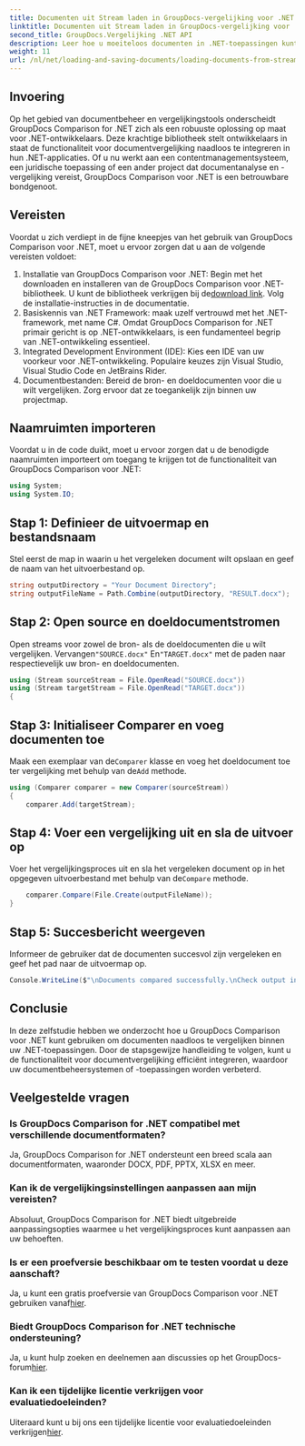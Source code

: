 ```yaml
---
title: Documenten uit Stream laden in GroupDocs-vergelijking voor .NET
linktitle: Documenten uit Stream laden in GroupDocs-vergelijking voor .NET
second_title: GroupDocs.Vergelijking .NET API
description: Leer hoe u moeiteloos documenten in .NET-toepassingen kunt vergelijken met GroupDocs Comparison, een krachtige .NET-bibliotheek.
weight: 11
url: /nl/net/loading-and-saving-documents/loading-documents-from-stream/
---
```

## Invoering
Op het gebied van documentbeheer en vergelijkingstools onderscheidt GroupDocs Comparison for .NET zich als een robuuste oplossing op maat voor .NET-ontwikkelaars. Deze krachtige bibliotheek stelt ontwikkelaars in staat de functionaliteit voor documentvergelijking naadloos te integreren in hun .NET-applicaties. Of u nu werkt aan een contentmanagementsysteem, een juridische toepassing of een ander project dat documentanalyse en -vergelijking vereist, GroupDocs Comparison voor .NET is een betrouwbare bondgenoot.
## Vereisten
Voordat u zich verdiept in de fijne kneepjes van het gebruik van GroupDocs Comparison voor .NET, moet u ervoor zorgen dat u aan de volgende vereisten voldoet:
1.  Installatie van GroupDocs Comparison voor .NET: Begin met het downloaden en installeren van de GroupDocs Comparison voor .NET-bibliotheek. U kunt de bibliotheek verkrijgen bij de[download link](https://releases.groupdocs.com/comparison/net/). Volg de installatie-instructies in de documentatie.
2. Basiskennis van .NET Framework: maak uzelf vertrouwd met het .NET-framework, met name C#. Omdat GroupDocs Comparison for .NET primair gericht is op .NET-ontwikkelaars, is een fundamenteel begrip van .NET-ontwikkeling essentieel.
3. Integrated Development Environment (IDE): Kies een IDE van uw voorkeur voor .NET-ontwikkeling. Populaire keuzes zijn Visual Studio, Visual Studio Code en JetBrains Rider.
4. Documentbestanden: Bereid de bron- en doeldocumenten voor die u wilt vergelijken. Zorg ervoor dat ze toegankelijk zijn binnen uw projectmap.

## Naamruimten importeren
Voordat u in de code duikt, moet u ervoor zorgen dat u de benodigde naamruimten importeert om toegang te krijgen tot de functionaliteit van GroupDocs Comparison voor .NET:
```csharp
using System;
using System.IO;
```
## Stap 1: Definieer de uitvoermap en bestandsnaam
Stel eerst de map in waarin u het vergeleken document wilt opslaan en geef de naam van het uitvoerbestand op.
```csharp
string outputDirectory = "Your Document Directory";
string outputFileName = Path.Combine(outputDirectory, "RESULT.docx");
```
## Stap 2: Open source en doeldocumentstromen
 Open streams voor zowel de bron- als de doeldocumenten die u wilt vergelijken. Vervangen`"SOURCE.docx"` En`"TARGET.docx"` met de paden naar respectievelijk uw bron- en doeldocumenten.
```csharp
using (Stream sourceStream = File.OpenRead("SOURCE.docx"))
using (Stream targetStream = File.OpenRead("TARGET.docx"))
{
```
## Stap 3: Initialiseer Comparer en voeg documenten toe
 Maak een exemplaar van de`Comparer` klasse en voeg het doeldocument toe ter vergelijking met behulp van de`Add` methode.
```csharp
using (Comparer comparer = new Comparer(sourceStream))
{
    comparer.Add(targetStream);
```
## Stap 4: Voer een vergelijking uit en sla de uitvoer op
 Voer het vergelijkingsproces uit en sla het vergeleken document op in het opgegeven uitvoerbestand met behulp van de`Compare` methode.
```csharp
    comparer.Compare(File.Create(outputFileName));
}
```
## Stap 5: Succesbericht weergeven
Informeer de gebruiker dat de documenten succesvol zijn vergeleken en geef het pad naar de uitvoermap op.
```csharp
Console.WriteLine($"\nDocuments compared successfully.\nCheck output in {outputDirectory}.");
```

## Conclusie
In deze zelfstudie hebben we onderzocht hoe u GroupDocs Comparison voor .NET kunt gebruiken om documenten naadloos te vergelijken binnen uw .NET-toepassingen. Door de stapsgewijze handleiding te volgen, kunt u de functionaliteit voor documentvergelijking efficiënt integreren, waardoor uw documentbeheersystemen of -toepassingen worden verbeterd.
## Veelgestelde vragen
### Is GroupDocs Comparison for .NET compatibel met verschillende documentformaten?
Ja, GroupDocs Comparison for .NET ondersteunt een breed scala aan documentformaten, waaronder DOCX, PDF, PPTX, XLSX en meer.
### Kan ik de vergelijkingsinstellingen aanpassen aan mijn vereisten?
Absoluut, GroupDocs Comparison for .NET biedt uitgebreide aanpassingsopties waarmee u het vergelijkingsproces kunt aanpassen aan uw behoeften.
### Is er een proefversie beschikbaar om te testen voordat u deze aanschaft?
 Ja, u kunt een gratis proefversie van GroupDocs Comparison voor .NET gebruiken vanaf[hier](https://releases.groupdocs.com/).
### Biedt GroupDocs Comparison for .NET technische ondersteuning?
Ja, u kunt hulp zoeken en deelnemen aan discussies op het GroupDocs-forum[hier](https://forum.groupdocs.com/c/comparison/12).
### Kan ik een tijdelijke licentie verkrijgen voor evaluatiedoeleinden?
 Uiteraard kunt u bij ons een tijdelijke licentie voor evaluatiedoeleinden verkrijgen[hier](https://purchase.groupdocs.com/temporary-license/).